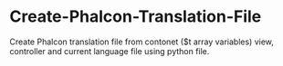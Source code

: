 # Create-Phalcon-Translation-File
Create Phalcon translation file from contonet ($t array variables) view, controller and current language file using python file.

